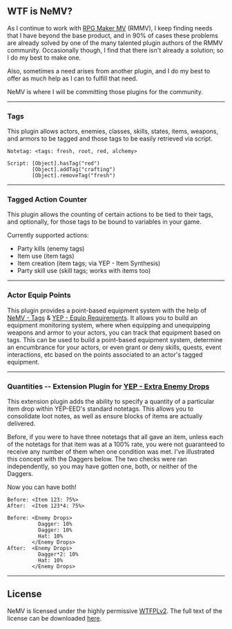 ## WTF is NeMV?  
As I continue to work with [RPG Maker MV](http://www.rpgmakerweb.com/) (RMMV), I keep finding needs that I have beyond the base product, and in 90% of cases these problems are already solved by one of the many talented plugin authors of the RMMV community. Occasionally though, I find that there isn't already a solution; so I do my best to make one.  

Also, sometimes a need arises from another plugin, and I do my best to offer as much help as I can to fulfill that need.  

NeMV is where I will be committing those plugins for the community.  

---

### Tags  
This plugin allows actors, enemies, classes, skills, states, items, weapons, and armors to be tagged and those tags to be easily retrieved via script.  

```
Notetag: <tags: fresh, root, red, alchemy>  

Script: [Object].hasTag("red")  
        [Object].addTag("crafting")  
        [Object].removeTag("fresh")
```

---

### Tagged Action Counter
This plugin allows the counting of certain actions to be tied to their tags, and optionally, for those tags to be bound to variables in your game.  

Currently supported actions:  
- Party kills (enemy tags)
- Item use (item tags)
- Item creation (item tags; via YEP - Item Synthesis)
- Party skill use (skill tags; works with items too)  

---

### Actor Equip Points
This plugin provides a point-based equipment system with the help of [NeMV - Tags](http://stitchgaming.com/2016/03/nemv-tags/) & [YEP - Equip Requirements](http://yanfly.moe/2016/02/27/yep-75-equip-requirements/). It allows you to build an equipment monitoring system, where when equipping and unequipping weapons and armor to your actors, you can track that equipment based on tags. This can be used to build a point-based equipment system, determine an encumbrance for your actors, or even grant or deny skills, quests, event interactions, etc based on the points associated to an actor's tagged equipment.  

---

### Quantities -- Extension Plugin for [YEP - Extra Enemy Drops](http://yanfly.moe/2015/12/19/yep-47-extra-enemy-drops/)
This extension plugin adds the ability to specify a quantity of a particular item drop within YEP-EED's standard notetags. This allows you to consolidate loot notes, as well as ensure blocks of items are actually delivered.

Before, if you were to have three notetags that all gave an item, unless each of the notetags for that item was at a 100% rate, you were not guaranteed to receive any number of them when one condition was met. I've illustrated this concept with the Daggers below. The two checks were ran independently, so you may have gotten one, both, or neither of the Daggers.

Now you can have both!  

```
Before: <Item 123: 75%>
After:  <Item 123*4: 75%>

Before: <Enemy Drops>  
          Dagger: 10%  
          Dagger: 10%  
          Hat: 10%  
        </Enemy Drops>  
After:  <Enemy Drops>  
          Dagger*2: 10%  
          Hat: 10%  
        </Enemy Drops>  
```

---

## License
NeMV is licensed under the highly permissive [WTFPLv2](http://www.wtfpl.net). The full text of the license can be downloaded [here](http://www.wtfpl.net/txt/copying/).

